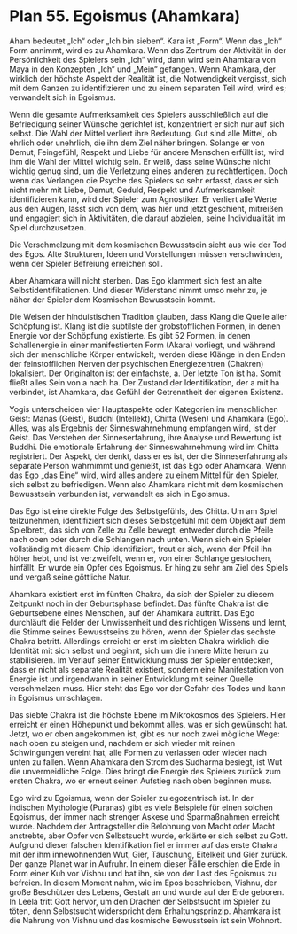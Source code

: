 # Plan 55. Egoismus (Ahamkara)

Aham bedeutet „Ich“ oder „Ich bin sieben“. Kara ist „Form“. Wenn das „Ich“ Form annimmt, wird es zu Ahamkara. Wenn das Zentrum der Aktivität in der Persönlichkeit des Spielers sein „Ich“ wird, dann wird sein Ahamkara von Maya in den Konzepten „Ich“ und „Mein“ gefangen. Wenn Ahamkara, der wirklich der höchste Aspekt der Realität ist, die Notwendigkeit vergisst, sich mit dem Ganzen zu identifizieren und zu einem separaten Teil wird, wird es; verwandelt sich in Egoismus.

Wenn die gesamte Aufmerksamkeit des Spielers ausschließlich auf die Befriedigung seiner Wünsche gerichtet ist, konzentriert er sich nur auf sich selbst. Die Wahl der Mittel verliert ihre Bedeutung. Gut sind alle Mittel, ob ehrlich oder unehrlich, die ihn dem Ziel näher bringen. Solange er von Demut, Feingefühl, Respekt und Liebe für andere Menschen erfüllt ist, wird ihm die Wahl der Mittel wichtig sein. Er weiß, dass seine Wünsche nicht wichtig genug sind, um die Verletzung eines anderen zu rechtfertigen. Doch wenn das Verlangen die Psyche des Spielers so sehr erfasst, dass er sich nicht mehr mit Liebe, Demut, Geduld, Respekt und Aufmerksamkeit identifizieren kann, wird der Spieler zum Agnostiker. Er verliert alle Werte aus den Augen, lässt sich von dem, was hier und jetzt geschieht, mitreißen und engagiert sich in Aktivitäten, die darauf abzielen, seine Individualität im Spiel durchzusetzen.

Die Verschmelzung mit dem kosmischen Bewusstsein sieht aus wie der Tod des Egos. Alte Strukturen, Ideen und Vorstellungen müssen verschwinden, wenn der Spieler Befreiung erreichen soll.

Aber Ahamkara will nicht sterben. Das Ego klammert sich fest an alte Selbstidentifikationen. Und dieser Widerstand nimmt umso mehr zu, je näher der Spieler dem Kosmischen Bewusstsein kommt.

Die Weisen der hinduistischen Tradition glauben, dass Klang die Quelle aller Schöpfung ist. Klang ist die subtilste der grobstofflichen Formen, in denen Energie vor der Schöpfung existierte. Es gibt 52 Formen, in denen Schallenergie in einer manifestierten Form (Akara) vorliegt, und während sich der menschliche Körper entwickelt, werden diese Klänge in den Enden der feinstofflichen Nerven der psychischen Energiezentren (Chakren) lokalisiert. Der Originalton ist der einfachste, a. Der letzte Ton ist ha. Somit fließt alles Sein von a nach ha. Der Zustand der Identifikation, der a mit ha verbindet, ist Ahamkara, das Gefühl der Getrenntheit der eigenen Existenz.

Yogis unterscheiden vier Hauptaspekte oder Kategorien im menschlichen Geist: Manas (Geist), Buddhi (Intellekt), Chitta (Wesen) und Ahamkara (Ego). Alles, was als Ergebnis der Sinneswahrnehmung empfangen wird, ist der Geist. Das Verstehen der Sinneserfahrung, ihre Analyse und Bewertung ist Buddhi. Die emotionale Erfahrung der Sinneswahrnehmung wird im Chitta registriert. Der Aspekt, der denkt, dass er es ist, der die Sinneserfahrung als separate Person wahrnimmt und genießt, ist das Ego oder Ahamkara. Wenn das Ego „das Eine“ wird, wird alles andere zu einem Mittel für den Spieler, sich selbst zu befriedigen. Wenn also Ahamkara nicht mit dem kosmischen Bewusstsein verbunden ist, verwandelt es sich in Egoismus.

Das Ego ist eine direkte Folge des Selbstgefühls, des Chitta. Um am Spiel teilzunehmen, identifiziert sich dieses Selbstgefühl mit dem Objekt auf dem Spielbrett, das sich von Zelle zu Zelle bewegt, entweder durch die Pfeile nach oben oder durch die Schlangen nach unten. Wenn sich ein Spieler vollständig mit diesem Chip identifiziert, freut er sich, wenn der Pfeil ihn höher hebt, und ist verzweifelt, wenn er, von einer Schlange gestochen, hinfällt. Er wurde ein Opfer des Egoismus. Er hing zu sehr am Ziel des Spiels und vergaß seine göttliche Natur.

Ahamkara existiert erst im fünften Chakra, da sich der Spieler zu diesem Zeitpunkt noch in der Geburtsphase befindet. Das fünfte Chakra ist die Geburtsebene eines Menschen, auf der Ahamkara auftritt. Das Ego durchläuft die Felder der Unwissenheit und des richtigen Wissens und lernt, die Stimme seines Bewusstseins zu hören, wenn der Spieler das sechste Chakra betritt. Allerdings erreicht er erst im siebten Chakra wirklich die Identität mit sich selbst und beginnt, sich um die innere Mitte herum zu stabilisieren. Im Verlauf seiner Entwicklung muss der Spieler entdecken, dass er nicht als separate Realität existiert, sondern eine Manifestation von Energie ist und irgendwann in seiner Entwicklung mit seiner Quelle verschmelzen muss. Hier steht das Ego vor der Gefahr des Todes und kann in Egoismus umschlagen.

Das siebte Chakra ist die höchste Ebene im Mikrokosmos des Spielers. Hier erreicht er einen Höhepunkt und bekommt alles, was er sich gewünscht hat. Jetzt, wo er oben angekommen ist, gibt es nur noch zwei mögliche Wege: nach oben zu steigen und, nachdem er sich wieder mit reinen Schwingungen vereint hat, alle Formen zu verlassen oder wieder nach unten zu fallen. Wenn Ahamkara den Strom des Sudharma besiegt, ist Wut die unvermeidliche Folge. Dies bringt die Energie des Spielers zurück zum ersten Chakra, wo er erneut seinen Aufstieg nach oben beginnen muss.

Ego wird zu Egoismus, wenn der Spieler zu egozentrisch ist. In der indischen Mythologie (Puranas) gibt es viele Beispiele für einen solchen Egoismus, der immer nach strenger Askese und Sparmaßnahmen erreicht wurde. Nachdem der Antragsteller die Belohnung von Macht oder Macht anstrebte, aber Opfer von Selbstsucht wurde, erklärte er sich selbst zu Gott. Aufgrund dieser falschen Identifikation fiel er immer auf das erste Chakra mit der ihm innewohnenden Wut, Gier, Täuschung, Eitelkeit und Gier zurück. Der ganze Planet war in Aufruhr. In einem dieser Fälle erschien die Erde in Form einer Kuh vor Vishnu und bat ihn, sie von der Last des Egoismus zu befreien. In diesem Moment nahm, wie im Epos beschrieben, Vishnu, der große Beschützer des Lebens, Gestalt an und wurde auf der Erde geboren. In Leela tritt Gott hervor, um den Drachen der Selbstsucht im Spieler zu töten, denn Selbstsucht widerspricht dem Erhaltungsprinzip. Ahamkara ist die Nahrung von Vishnu und das kosmische Bewusstsein ist sein Wohnort.
